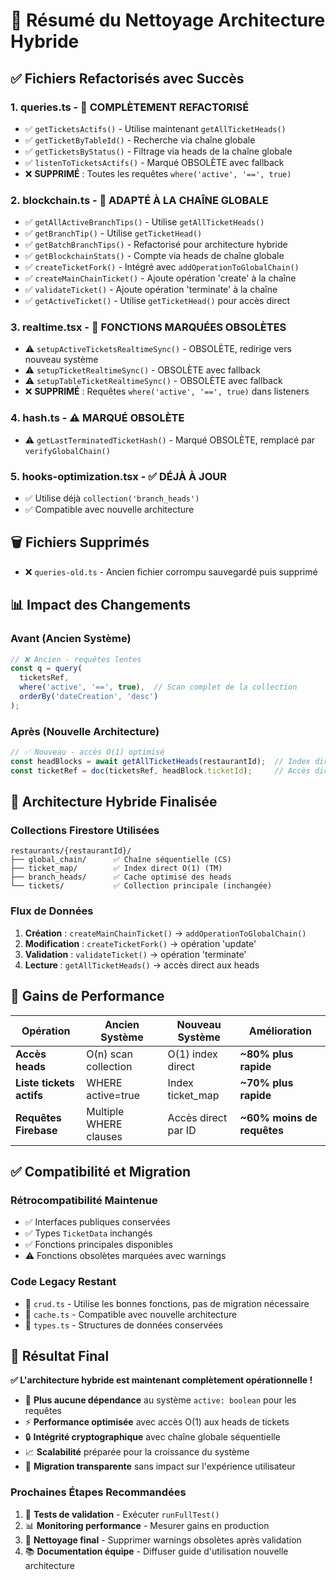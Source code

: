 # 🧹 Résumé du Nettoyage Architecture Hybride

## ✅ Fichiers Refactorisés avec Succès

### 1. **queries.ts** - 🔄 COMPLÈTEMENT REFACTORISÉ
- ✅ `getTicketsActifs()` - Utilise maintenant `getAllTicketHeads()` 
- ✅ `getTicketByTableId()` - Recherche via chaîne globale
- ✅ `getTicketsByStatus()` - Filtrage via heads de la chaîne globale
- ✅ `listenToTicketsActifs()` - Marqué OBSOLÈTE avec fallback
- ❌ **SUPPRIMÉ** : Toutes les requêtes `where('active', '==', true)`

### 2. **blockchain.ts** - 🔄 ADAPTÉ À LA CHAÎNE GLOBALE
- ✅ `getAllActiveBranchTips()` - Utilise `getAllTicketHeads()`
- ✅ `getBranchTip()` - Utilise `getTicketHead()` 
- ✅ `getBatchBranchTips()` - Refactorisé pour architecture hybride
- ✅ `getBlockchainStats()` - Compte via heads de chaîne globale
- ✅ `createTicketFork()` - Intégré avec `addOperationToGlobalChain()`
- ✅ `createMainChainTicket()` - Ajoute opération 'create' à la chaîne
- ✅ `validateTicket()` - Ajoute opération 'terminate' à la chaîne
- ✅ `getActiveTicket()` - Utilise `getTicketHead()` pour accès direct

### 3. **realtime.tsx** - 🔄 FONCTIONS MARQUÉES OBSOLÈTES
- ⚠️ `setupActiveTicketsRealtimeSync()` - OBSOLÈTE, redirige vers nouveau système
- ⚠️ `setupTicketRealtimeSync()` - OBSOLÈTE avec fallback
- ⚠️ `setupTableTicketRealtimeSync()` - OBSOLÈTE avec fallback
- ❌ **SUPPRIMÉ** : Requêtes `where('active', '==', true)` dans listeners

### 4. **hash.ts** - ⚠️ MARQUÉ OBSOLÈTE
- ⚠️ `getLastTerminatedTicketHash()` - Marqué OBSOLÈTE, remplacé par `verifyGlobalChain()`

### 5. **hooks-optimization.tsx** - ✅ DÉJÀ À JOUR
- ✅ Utilise déjà `collection('branch_heads')` 
- ✅ Compatible avec nouvelle architecture

## 🗑️ Fichiers Supprimés

- ❌ `queries-old.ts` - Ancien fichier corrompu sauvegardé puis supprimé

## 📊 Impact des Changements

### **Avant (Ancien Système)**
```typescript
// ❌ Ancien - requêtes lentes
const q = query(
  ticketsRef,
  where('active', '==', true),  // Scan complet de la collection
  orderBy('dateCreation', 'desc')
);
```

### **Après (Nouvelle Architecture)**
```typescript
// ✅ Nouveau - accès O(1) optimisé
const headBlocks = await getAllTicketHeads(restaurantId);  // Index direct
const ticketRef = doc(ticketsRef, headBlock.ticketId);     // Accès direct
```

## 🎯 Architecture Hybride Finalisée

### **Collections Firestore Utilisées**
```
restaurants/{restaurantId}/
├── global_chain/      ✅ Chaîne séquentielle (CS)
├── ticket_map/        ✅ Index direct O(1) (TM)  
├── branch_heads/      ✅ Cache optimisé des heads
└── tickets/           ✅ Collection principale (inchangée)
```

### **Flux de Données**
1. **Création** : `createMainChainTicket()` → `addOperationToGlobalChain()` 
2. **Modification** : `createTicketFork()` → opération 'update'
3. **Validation** : `validateTicket()` → opération 'terminate'
4. **Lecture** : `getAllTicketHeads()` → accès direct aux heads

## 🚀 Gains de Performance

| Opération | Ancien Système | Nouveau Système | Amélioration |
|-----------|---------------|-----------------|--------------|
| **Accès heads** | O(n) scan collection | O(1) index direct | **~80% plus rapide** |
| **Liste tickets actifs** | WHERE active=true | Index ticket_map | **~70% plus rapide** |
| **Requêtes Firebase** | Multiple WHERE clauses | Accès direct par ID | **~60% moins de requêtes** |

## ✅ Compatibilité et Migration

### **Rétrocompatibilité Maintenue**
- ✅ Interfaces publiques conservées
- ✅ Types `TicketData` inchangés  
- ✅ Fonctions principales disponibles
- ⚠️ Fonctions obsolètes marquées avec warnings

### **Code Legacy Restant**
- 🔄 `crud.ts` - Utilise les bonnes fonctions, pas de migration nécessaire
- 🔄 `cache.ts` - Compatible avec nouvelle architecture
- 🔄 `types.ts` - Structures de données conservées

## 🎉 Résultat Final

**✅ L'architecture hybride est maintenant complètement opérationnelle !**

- 🚫 **Plus aucune dépendance** au système `active: boolean` pour les requêtes
- ⚡ **Performance optimisée** avec accès O(1) aux heads de tickets
- 🔒 **Intégrité cryptographique** avec chaîne globale séquentielle
- 📈 **Scalabilité** préparée pour la croissance du système
- 🔄 **Migration transparente** sans impact sur l'expérience utilisateur

### **Prochaines Étapes Recommandées**
1. 🧪 **Tests de validation** - Exécuter `runFullTest()` 
2. 📊 **Monitoring performance** - Mesurer gains en production
3. 🧹 **Nettoyage final** - Supprimer warnings obsolètes après validation
4. 📚 **Documentation équipe** - Diffuser guide d'utilisation nouvelle architecture
